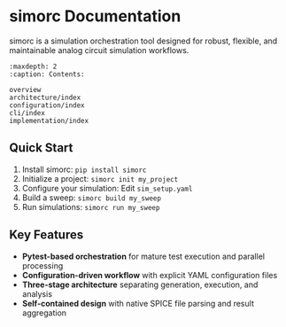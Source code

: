 # simorc Documentation

simorc is a simulation orchestration tool designed for robust, flexible, and maintainable analog circuit simulation workflows.

```{toctree}
:maxdepth: 2
:caption: Contents:

overview
architecture/index
configuration/index
cli/index
implementation/index
```

## Quick Start

1. Install simorc: `pip install simorc`
2. Initialize a project: `simorc init my_project`
3. Configure your simulation: Edit `sim_setup.yaml`
4. Build a sweep: `simorc build my_sweep`
5. Run simulations: `simorc run my_sweep`

## Key Features

- **Pytest-based orchestration** for mature test execution and parallel processing
- **Configuration-driven workflow** with explicit YAML configuration files
- **Three-stage architecture** separating generation, execution, and analysis
- **Self-contained design** with native SPICE file parsing and result aggregation